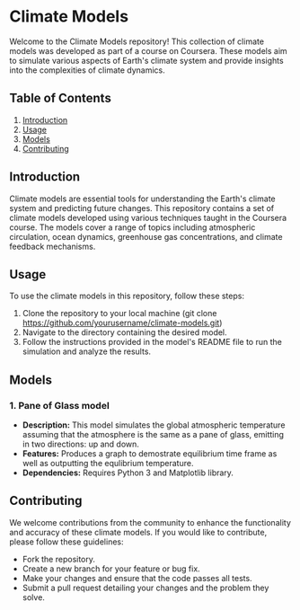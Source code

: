 # Climate Models

Welcome to the Climate Models repository! This collection of climate models was developed as part of a course on Coursera. These models aim to simulate various aspects of Earth's climate system and provide insights into the complexities of climate dynamics.

## Table of Contents

1. [Introduction](#introduction)
2. [Usage](#usage)
3. [Models](#models)
4. [Contributing](#contributing)

## Introduction

Climate models are essential tools for understanding the Earth's climate system and predicting future changes. This repository contains a set of climate models developed using various techniques taught in the Coursera course. The models cover a range of topics including atmospheric circulation, ocean dynamics, greenhouse gas concentrations, and climate feedback mechanisms.

## Usage

To use the climate models in this repository, follow these steps:

1. Clone the repository to your local machine (git clone https://github.com/yourusername/climate-models.git)
2. Navigate to the directory containing the desired model.
3. Follow the instructions provided in the model's README file to run the simulation and analyze the results.

## Models

### 1. Pane of Glass model

- **Description:** This model simulates the global atmospheric temperature assuming that the atmosphere is the same as a pane of glass, emitting in two directions: up and down.
- **Features:** Produces a graph to demostrate equilibrium time frame as well as outputting the equlibrium temperature.
- **Dependencies:** Requires Python 3 and Matplotlib library.


## Contributing

We welcome contributions from the community to enhance the functionality and accuracy of these climate models. If you would like to contribute, please follow these guidelines:

- Fork the repository.
- Create a new branch for your feature or bug fix.
- Make your changes and ensure that the code passes all tests.
- Submit a pull request detailing your changes and the problem they solve.
